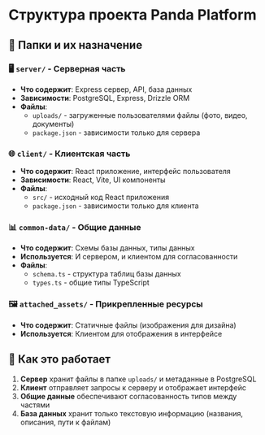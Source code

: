 # Структура проекта Panda Platform

## 📁 Папки и их назначение

### 🖥️ `server/` - Серверная часть
- **Что содержит**: Express сервер, API, база данных
- **Зависимости**: PostgreSQL, Express, Drizzle ORM
- **Файлы**: 
  - `uploads/` - загруженные пользователями файлы (фото, видео, документы)
  - `package.json` - зависимости только для сервера

### 🌐 `client/` - Клиентская часть  
- **Что содержит**: React приложение, интерфейс пользователя
- **Зависимости**: React, Vite, UI компоненты
- **Файлы**:
  - `src/` - исходный код React приложения
  - `package.json` - зависимости только для клиента

### 📊 `common-data/` - Общие данные
- **Что содержит**: Схемы базы данных, типы данных
- **Используется**: И сервером, и клиентом для согласованности
- **Файлы**:
  - `schema.ts` - структура таблиц базы данных
  - `types.ts` - общие типы TypeScript

### 🖼️ `attached_assets/` - Прикрепленные ресурсы
- **Что содержит**: Статичные файлы (изображения для дизайна)
- **Используется**: Клиентом для отображения в интерфейсе

## 🔧 Как это работает

1. **Сервер** хранит файлы в папке `uploads/` и метаданные в PostgreSQL
2. **Клиент** отправляет запросы к серверу и отображает интерфейс
3. **Общие данные** обеспечивают согласованность типов между частями
4. **База данных** хранит только текстовую информацию (названия, описания, пути к файлам)
